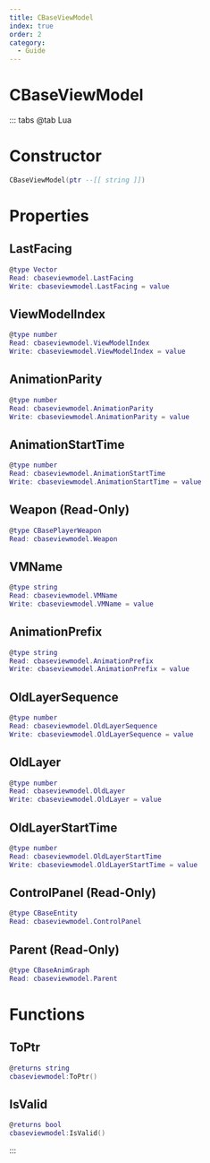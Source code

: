 ```yaml
---
title: CBaseViewModel
index: true
order: 2
category:
  - Guide
---
```


# CBaseViewModel

::: tabs
@tab Lua
# Constructor
```lua
CBaseViewModel(ptr --[[ string ]])
```
# Properties
## LastFacing 
```lua
@type Vector
Read: cbaseviewmodel.LastFacing
Write: cbaseviewmodel.LastFacing = value
```
## ViewModelIndex 
```lua
@type number
Read: cbaseviewmodel.ViewModelIndex
Write: cbaseviewmodel.ViewModelIndex = value
```
## AnimationParity 
```lua
@type number
Read: cbaseviewmodel.AnimationParity
Write: cbaseviewmodel.AnimationParity = value
```
## AnimationStartTime 
```lua
@type number
Read: cbaseviewmodel.AnimationStartTime
Write: cbaseviewmodel.AnimationStartTime = value
```
## Weapon (Read-Only)
```lua
@type CBasePlayerWeapon
Read: cbaseviewmodel.Weapon
```
## VMName 
```lua
@type string
Read: cbaseviewmodel.VMName
Write: cbaseviewmodel.VMName = value
```
## AnimationPrefix 
```lua
@type string
Read: cbaseviewmodel.AnimationPrefix
Write: cbaseviewmodel.AnimationPrefix = value
```
## OldLayerSequence 
```lua
@type number
Read: cbaseviewmodel.OldLayerSequence
Write: cbaseviewmodel.OldLayerSequence = value
```
## OldLayer 
```lua
@type number
Read: cbaseviewmodel.OldLayer
Write: cbaseviewmodel.OldLayer = value
```
## OldLayerStartTime 
```lua
@type number
Read: cbaseviewmodel.OldLayerStartTime
Write: cbaseviewmodel.OldLayerStartTime = value
```
## ControlPanel (Read-Only)
```lua
@type CBaseEntity
Read: cbaseviewmodel.ControlPanel
```
## Parent (Read-Only)
```lua
@type CBaseAnimGraph
Read: cbaseviewmodel.Parent
```
# Functions
## ToPtr
```lua
@returns string
cbaseviewmodel:ToPtr()
```
## IsValid
```lua
@returns bool
cbaseviewmodel:IsValid()
```

:::